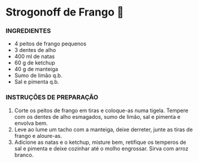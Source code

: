 # Strogonoff de Frango :chicken:

### INGREDIENTES

- 4 peitos de frango pequenos
- 3 dentes de alho
- 400 ml de natas
- 60 g de ketchup
- 40 g de manteiga
- Sumo de limão q.b.
- Sal e pimenta q.b.

### INSTRUÇÕES DE PREPARAÇÃO

1. Corte     os peitos de frango em tiras e coloque-as numa tigela. Tempere com os     dentes de alho esmagados, sumo de limão, sal e pimenta e envolva bem.
2. Leve     ao lume um tacho com a manteiga, deixe derreter, junte as tiras de frango     e aloure-as.
3. Adicione     as natas e o ketchup, misture bem, retifique os temperos de sal e pimenta     e deixe cozinhar até o molho engrossar. Sirva com arroz branco.